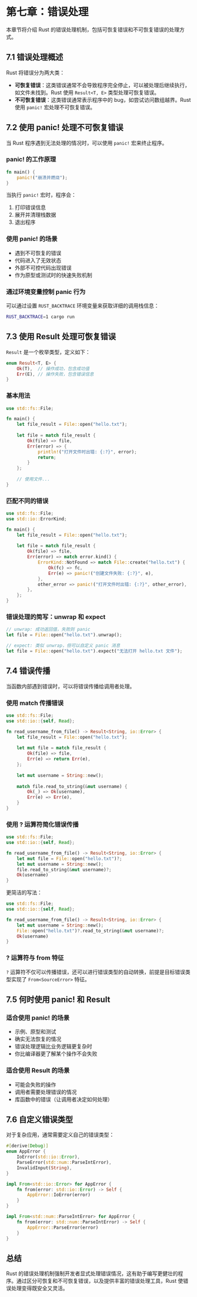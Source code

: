 # 第七章：错误处理

本章节将介绍 Rust 的错误处理机制，包括可恢复错误和不可恢复错误的处理方式。

## 7.1 错误处理概述

Rust 将错误分为两大类：

- **可恢复错误**：这类错误通常不会导致程序完全停止，可以被处理后继续执行，如文件未找到。Rust 使用 `Result<T, E>` 类型处理可恢复错误。
- **不可恢复错误**：这类错误通常表示程序中的 bug，如尝试访问数组越界。Rust 使用 `panic!` 宏处理不可恢复错误。

## 7.2 使用 panic! 处理不可恢复错误

当 Rust 程序遇到无法处理的情况时，可以使用 `panic!` 宏来终止程序。

### panic! 的工作原理

```rust
fn main() {
    panic!("崩溃并燃烧");
}
```

当执行 `panic!` 宏时，程序会：
1. 打印错误信息
2. 展开并清理栈数据
3. 退出程序

### 使用 panic! 的场景

- 遇到不可恢复的错误
- 代码进入了无效状态
- 外部不可控代码出现错误
- 作为原型或测试时的快速失败机制

### 通过环境变量控制 panic 行为

可以通过设置 `RUST_BACKTRACE` 环境变量来获取详细的调用栈信息：

```bash
RUST_BACKTRACE=1 cargo run
```

## 7.3 使用 Result 处理可恢复错误

`Result` 是一个枚举类型，定义如下：

```rust
enum Result<T, E> {
    Ok(T),  // 操作成功，包含成功值
    Err(E), // 操作失败，包含错误信息
}
```

### 基本用法

```rust
use std::fs::File;

fn main() {
    let file_result = File::open("hello.txt");
    
    let file = match file_result {
        Ok(file) => file,
        Err(error) => {
            println!("打开文件时出错: {:?}", error);
            return;
        }
    };
    
    // 使用文件...
}
```

### 匹配不同的错误

```rust
use std::fs::File;
use std::io::ErrorKind;

fn main() {
    let file_result = File::open("hello.txt");
    
    let file = match file_result {
        Ok(file) => file,
        Err(error) => match error.kind() {
            ErrorKind::NotFound => match File::create("hello.txt") {
                Ok(fc) => fc,
                Err(e) => panic!("创建文件失败: {:?}", e),
            },
            other_error => panic!("打开文件时出错: {:?}", other_error),
        },
    };
}
```

### 错误处理的简写：unwrap 和 expect

```rust
// unwrap: 成功返回值，失败则 panic
let file = File::open("hello.txt").unwrap();

// expect: 类似 unwrap，但可以自定义 panic 消息
let file = File::open("hello.txt").expect("无法打开 hello.txt 文件");
```

## 7.4 错误传播

当函数内部遇到错误时，可以将错误传播给调用者处理。

### 使用 match 传播错误

```rust
use std::fs::File;
use std::io::{self, Read};

fn read_username_from_file() -> Result<String, io::Error> {
    let file_result = File::open("hello.txt");
    
    let mut file = match file_result {
        Ok(file) => file,
        Err(e) => return Err(e),
    };
    
    let mut username = String::new();
    
    match file.read_to_string(&mut username) {
        Ok(_) => Ok(username),
        Err(e) => Err(e),
    }
}
```

### 使用 ? 运算符简化错误传播

```rust
use std::fs::File;
use std::io::{self, Read};

fn read_username_from_file() -> Result<String, io::Error> {
    let mut file = File::open("hello.txt")?;
    let mut username = String::new();
    file.read_to_string(&mut username)?;
    Ok(username)
}
```

更简洁的写法：

```rust
use std::fs::File;
use std::io::{self, Read};

fn read_username_from_file() -> Result<String, io::Error> {
    let mut username = String::new();
    File::open("hello.txt")?.read_to_string(&mut username)?;
    Ok(username)
}
```

### ? 运算符与 from 特征

`?` 运算符不仅可以传播错误，还可以进行错误类型的自动转换，前提是目标错误类型实现了 `From<SourceError>` 特征。

## 7.5 何时使用 panic! 和 Result

### 适合使用 panic! 的场景

- 示例、原型和测试
- 确实无法恢复的情况
- 错误处理逻辑比业务逻辑更复杂时
- 你比编译器更了解某个操作不会失败

### 适合使用 Result 的场景

- 可能会失败的操作
- 调用者需要处理错误的情况
- 库函数中的错误（让调用者决定如何处理）

## 7.6 自定义错误类型

对于复杂应用，通常需要定义自己的错误类型：

```rust
#[derive(Debug)]
enum AppError {
    IoError(std::io::Error),
    ParseError(std::num::ParseIntError),
    InvalidInput(String),
}

impl From<std::io::Error> for AppError {
    fn from(error: std::io::Error) -> Self {
        AppError::IoError(error)
    }
}

impl From<std::num::ParseIntError> for AppError {
    fn from(error: std::num::ParseIntError) -> Self {
        AppError::ParseError(error)
    }
}
```

## 总结

Rust 的错误处理机制强制开发者显式处理错误情况，这有助于编写更健壮的程序。通过区分可恢复和不可恢复错误，以及提供丰富的错误处理工具，Rust 使错误处理变得既安全又灵活。